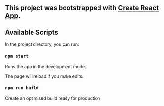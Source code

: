 ##  This project was bootstrapped with [Create React App](https://github.com/facebook/create-react-app).

## Available Scripts

In the project directory, you can run:

### `npm start`

Runs the app in the development mode.

The page will reload if you make edits.

### `npm run build`

Create an optimised build ready for production
